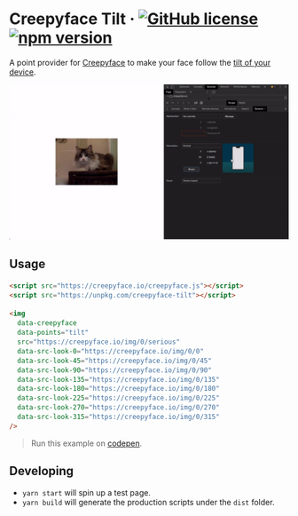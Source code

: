 # Creepyface Tilt &middot; [![GitHub license](https://img.shields.io/badge/license-MIT-blue.svg)](https://github.com/4lejandrito/creepyface-tilt/blob/master/LICENSE) [![npm version](https://img.shields.io/npm/v/creepyface-tilt.svg?style=flat)](https://www.npmjs.com/package/creepyface-tilt)

A point provider for [Creepyface](https://github.com/4lejandrito/creepyface) to make your face follow the [tilt of your device](https://developer.mozilla.org/en-US/docs/Web/API/Window/deviceorientation_event).

![Example animated gif of a face looking at the tilt](example.gif)

## Usage

```html
<script src="https://creepyface.io/creepyface.js"></script>
<script src="https://unpkg.com/creepyface-tilt"></script>

<img
  data-creepyface
  data-points="tilt"
  src="https://creepyface.io/img/0/serious"
  data-src-look-0="https://creepyface.io/img/0/0"
  data-src-look-45="https://creepyface.io/img/0/45"
  data-src-look-90="https://creepyface.io/img/0/90"
  data-src-look-135="https://creepyface.io/img/0/135"
  data-src-look-180="https://creepyface.io/img/0/180"
  data-src-look-225="https://creepyface.io/img/0/225"
  data-src-look-270="https://creepyface.io/img/0/270"
  data-src-look-315="https://creepyface.io/img/0/315"
/>
```

> Run this example on [codepen](https://codepen.io/4lejandrito/pen/qBdRbJj).

## Developing

- `yarn start` will spin up a test page.
- `yarn build` will generate the production scripts under the `dist` folder.
